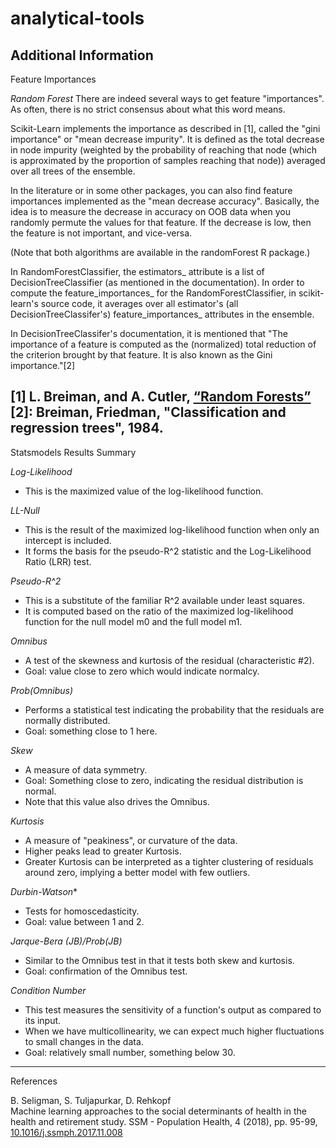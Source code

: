 # analytical-tools

Additional Information
---

Feature Importances 

*Random Forest*
There are indeed several ways to get feature "importances". As often, there is no strict consensus about what this word means. 

Scikit-Learn implements the importance as described in [1], called the "gini importance" or "mean decrease impurity". It is defined as the total decrease in node impurity (weighted by the probability of reaching that node (which is approximated by the proportion of samples reaching that node)) averaged over all trees of the ensemble.  

In the literature or in some other packages, you can also find feature importances implemented as the "mean decrease accuracy". Basically, the idea is to measure the decrease in accuracy on OOB data when you randomly permute the values for that feature. If the decrease is low, then the feature is not important, and vice-versa.

(Note that both algorithms are available in the randomForest R package.)

In RandomForestClassifier, the estimators_ attribute is a list of DecisionTreeClassifier (as mentioned in the documentation). In order to compute the feature_importances_ for the RandomForestClassifier, in scikit-learn's source code, it averages over all estimator's (all DecisionTreeClassifer's) feature_importances_ attributes in the ensemble.  

In DecisionTreeClassifer's documentation, it is mentioned that "The importance of a feature is computed as the (normalized) total reduction of the criterion brought by that feature. It is also known as the Gini importance."[2]  

[1] L. Breiman, and A. Cutler, [“Random Forests”](http://www.stat.berkeley.edu/~breiman/RandomForests/cc_home.htm)  
[2]: Breiman, Friedman, "Classification and regression trees", 1984.
---

Statsmodels Results Summary  

*Log-Likelihood* 
- This is the maximized value of the log-likelihood function.  

*LL-Null*  
- This is the result of the maximized log-likelihood function when only an intercept is included.  
- It forms the basis for the pseudo-R^2 statistic and the Log-Likelihood Ratio (LRR) test.  

*Pseudo-R^2*
- This is a substitute of the familiar R^2 available under least squares.  
- It is computed based on the ratio of the maximized log-likelihood function for the null model m0 and the full model m1.


*Omnibus* 
  - A test of the skewness and kurtosis of the residual (characteristic #2). 
  - Goal: value close to zero which would indicate normalcy. 
  
*Prob(Omnibus)*  
  - Performs a statistical test indicating the probability that the residuals are normally distributed.  
  - Goal: something close to 1 here.  
  
*Skew*  
  - A measure of data symmetry.  
  - Goal: Something close to zero, indicating the residual distribution is normal.  
  - Note that this value also drives the Omnibus. 
  
*Kurtosis*  
  - A measure of "peakiness", or curvature of the data. 
  - Higher peaks lead to greater Kurtosis. 
  - Greater Kurtosis can be interpreted as a tighter clustering of residuals around zero, implying a better model with few outliers.  
  
*Durbin-Watson** 
  - Tests for homoscedasticity. 
  - Goal: value between 1 and 2. 
  
*Jarque-Bera (JB)/Prob(JB)* 
  - Similar to the Omnibus test in that it tests both skew and kurtosis. 
  - Goal: confirmation of the Omnibus test. 
  
*Condition Number*  
  - This test measures the sensitivity of a function's output as compared to its input.  
  - When we have multicollinearity, we can expect much higher fluctuations to small changes in the data.  
  - Goal: relatively small number, something below 30.   
  ---

References

B. Seligman, S. Tuljapurkar, D. Rehkopf  
  Machine learning approaches to the social determinants of health in the health and retirement study.
  SSM - Population Health, 4 (2018), pp. 95-99, [10.1016/j.ssmph.2017.11.008](https://www.sciencedirect.com/science/article/pii/S2352827317302331?via%3Dihub)



